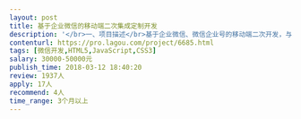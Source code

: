 ```yaml
---                
layout: post       
title: 基于企业微信的移动端二次集成定制开发           
description: '</br>一、项目描述</br>基于企业微信、微信企业号的移动端二次开发，与企业内部系统的对接集成开发，微信支付、微信公众号开发</br>二、人员要求</br>1、有丰富的项目经验，至少3年以上独立项目经验；、</br>2、精通前端的设计开发</br>3、精通Java或PHP、HTML5等开发</br>4、能长期进行项目的售后维护，需长期合作</br>5、能随时响应上门集成对接的需求，上门地点：北京</br>6、能满足短时间（1个月内）的驻点开发</br>'     
contenturl: https://pro.lagou.com/project/6685.html      
tags: [微信开发,HTML5,JavaScript,CSS3]            
salary: 30000-50000元          
publish_time: 2018-03-12 18:40:20         
review: 1937人                   
apply: 17人                   
recommend: 4人                   
time_range: 3个月以上              
---                 
```

